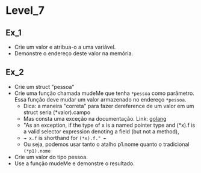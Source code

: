 # Level_7

## Ex_1

- Crie um valor e atribua-o a uma variável.
- Demonstre o endereço deste valor na memória.

## Ex_2

- Crie um struct "pessoa"
- Crie uma função chamada mudeMe que tenha `*pessoa` como parâmetro. Essa função deve mudar um valor armazenado no endereço `*pessoa`.
  - Dica: a maneira "correta" para fazer dereference de um valor em um struct seria (*valor).campo
  - Mas consta uma exceção na documentação. Link: [golang](https://golang.org/ref/spec#Selectors​)
  - "As an exception, if the type of x is a named pointer type and (*x).f is a valid selector expression denoting a field (but not a  method),
  - `→ x.f` is shorthand for `(*x).f." ←`
  - Ou seja, podemos usar tanto o atalho p1.nome quanto o tradicional `(*p1).nome`
- Crie um valor do tipo pessoa.
- Use a função mudeMe e demonstre o resultado.
